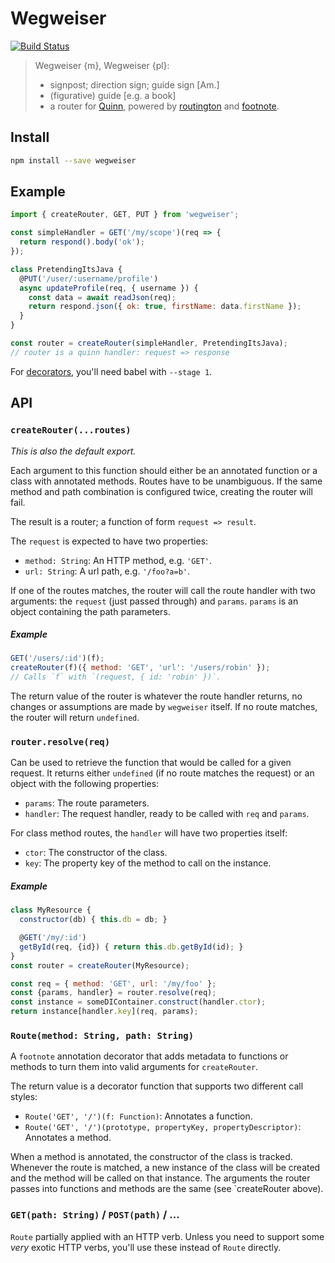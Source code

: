# Wegweiser

[![Build Status](https://travis-ci.org/quinnjs/wegweiser.svg?branch=master)](https://travis-ci.org/quinnjs/wegweiser)

> Wegweiser {m}, Wegweiser {pl}:
> * signpost; direction sign; guide sign [Am.]
> * (figurative) guide [e.g. a book]
> * a router for [Quinn](https://www.npmjs.org/package/quinn),
>   powered by [routington](https://www.npmjs.org/package/routington)
>   and [footnote](https://www.npmjs.com/package/footnote).

## Install

```bash
npm install --save wegweiser
```

## Example

```js
import { createRouter, GET, PUT } from 'wegweiser';

const simpleHandler = GET('/my/scope')(req => {
  return respond().body('ok');
});

class PretendingItsJava {
  @PUT('/user/:username/profile')
  async updateProfile(req, { username }) {
    const data = await readJson(req);
    return respond.json({ ok: true, firstName: data.firstName });
  }
}

const router = createRouter(simpleHandler, PretendingItsJava);
// router is a quinn handler: request => response
```

For [decorators](https://github.com/wycats/javascript-decorators),
you'll need babel with `--stage 1`.

## API

### `createRouter(...routes)`

*This is also the default export.*

Each argument to this function should either be an annotated function
or a class with annotated methods.
Routes have to be unambiguous.
If the same method and path combination is configured twice,
creating the router will fail.

The result is a router; a function of form `request => result`.

The `request` is expected to have two properties:

* `method: String`: An HTTP method, e.g. `'GET'`.
* `url: String`: A url path, e.g. `'/foo?a=b'`.

If one of the routes matches, the router will call the route handler
with two arguments: the `request` (just passed through) and `params`.
`params` is an object containing the path parameters.

##### Example

```js
GET('/users/:id')(f);
createRouter(f)({ method: 'GET', 'url': '/users/robin' });
// Calls `f` with `(request, { id: 'robin' })`.
```

The return value of the router is whatever the route handler returns,
no changes or assumptions are made by `wegweiser` itself.
If no route matches, the router will return `undefined`.

### `router.resolve(req)`

Can be used to retrieve the function that would be called for a given request.
It returns either `undefined` (if no route matches the request)
or an object with the following properties:

* `params`: The route parameters.
* `handler`: The request handler, ready to be called with `req` and `params`.

For class method routes, the `handler` will have two properties itself:

* `ctor`: The constructor of the class.
* `key`: The property key of the method to call on the instance.

##### Example

```js
class MyResource {
  constructor(db) { this.db = db; }

  @GET('/my/:id')
  getById(req, {id}) { return this.db.getById(id); }
}
const router = createRouter(MyResource);

const req = { method: 'GET', url: '/my/foo' };
const {params, handler} = router.resolve(req);
const instance = someDIContainer.construct(handler.ctor);
return instance[handler.key](req, params);
```

### `Route(method: String, path: String)`

A `footnote` annotation decorator that adds metadata to functions or methods
to turn them into valid arguments for `createRouter`.

The return value is a decorator function that supports two different call styles:

* `Route('GET', '/')(f: Function)`: Annotates a function.
* `Route('GET', '/')(prototype, propertyKey, propertyDescriptor)`: Annotates a method.

When a method is annotated, the constructor of the class is tracked.
Whenever the route is matched, a new instance of the class will be created
and the method will be called on that instance.
The arguments the router passes into functions and methods are the same (see `createRouter above).

### `GET(path: String)` / `POST(path)` / ...

`Route` partially applied with an HTTP verb.
Unless you need to support some *very* exotic HTTP verbs,
you'll use these instead of `Route` directly.
